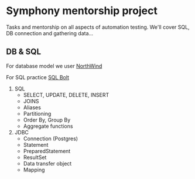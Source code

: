 # Symphony mentorship project


Tasks and mentorship on all aspects of automation testing. We'll cover SQL, DB connection and gathering data...

## DB & SQL


For database model we user [NorthWind](https://docs.yugabyte.com/latest/sample-data/northwind/)

For SQL practice [SQL Bolt](https://sqlbolt.com/lesson/select_queries_introduction)

1. SQL
    - SELECT, UPDATE, DELETE, INSERT
    - JOINS
    - Aliases
    - Partitioning
    - Order By, Group By
    - Aggregate functions
2. JDBC
   - Connection (Postgres)
   - Statement
   - PreparedStatement
   - ResultSet
   - Data transfer object
   - Mapping

